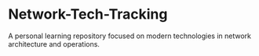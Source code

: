 # Network-Tech-Tracking
A personal learning repository focused on modern technologies in network architecture and operations.

